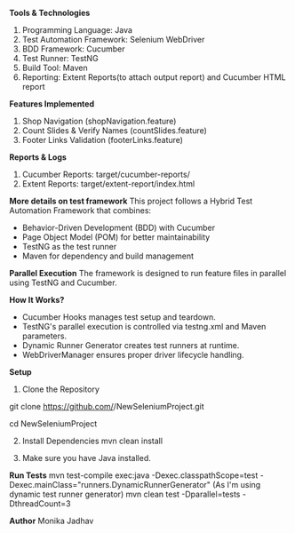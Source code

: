 **Tools & Technologies**

1. Programming Language: Java
2. Test Automation Framework: Selenium WebDriver
3. BDD Framework: Cucumber
4. Test Runner: TestNG
5. Build Tool: Maven
6. Reporting: Extent Reports(to attach output report) and Cucumber HTML report

**Features Implemented**

1. Shop Navigation (shopNavigation.feature)
2. Count Slides & Verify Names (countSlides.feature)
3. Footer Links Validation (footerLinks.feature)

**Reports & Logs**

1. Cucumber Reports: target/cucumber-reports/
2. Extent Reports: target/extent-report/index.html

**More details on test framework**
This project follows a Hybrid Test Automation Framework that combines:

- Behavior-Driven Development (BDD) with Cucumber
- Page Object Model (POM) for better maintainability
- TestNG as the test runner
- Maven for dependency and build management

**Parallel Execution**
The framework is designed to run feature files in parallel using TestNG and Cucumber.

 **How It Works?**
- Cucumber Hooks manages test setup and teardown.
- TestNG's parallel execution is controlled via testng.xml and Maven parameters.
- Dynamic Runner Generator creates test runners at runtime.
- WebDriverManager ensures proper driver lifecycle handling.

**Setup**
1. Clone the Repository

git clone https://github.com/<username>/NewSeleniumProject.git

cd NewSeleniumProject

2. Install Dependencies
mvn clean install

3. Make sure you have Java installed.

**Run Tests**
mvn test-compile exec:java -Dexec.classpathScope=test -Dexec.mainClass="runners.DynamicRunnerGenerator" (As I'm using dynamic test runner generator)
mvn clean test -Dparallel=tests -DthreadCount=3

**Author**
Monika Jadhav

